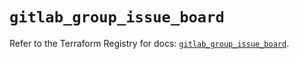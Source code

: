 # `gitlab_group_issue_board`

Refer to the Terraform Registry for docs: [`gitlab_group_issue_board`](https://registry.terraform.io/providers/gitlabhq/gitlab/16.7.0/docs/resources/group_issue_board).
